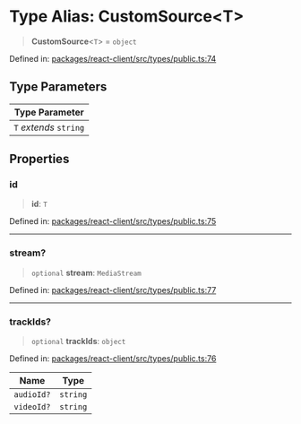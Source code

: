 # Type Alias: CustomSource\<T\>

> **CustomSource**\<`T`\> = `object`

Defined in: [packages/react-client/src/types/public.ts:74](https://github.com/fishjam-cloud/web-client-sdk/blob/cca0d7a57568ca97560c29d27fcd8b63f2678492/packages/react-client/src/types/public.ts#L74)

## Type Parameters

| Type Parameter |
| ------ |
| `T` *extends* `string` |

## Properties

### id

> **id**: `T`

Defined in: [packages/react-client/src/types/public.ts:75](https://github.com/fishjam-cloud/web-client-sdk/blob/cca0d7a57568ca97560c29d27fcd8b63f2678492/packages/react-client/src/types/public.ts#L75)

***

### stream?

> `optional` **stream**: `MediaStream`

Defined in: [packages/react-client/src/types/public.ts:77](https://github.com/fishjam-cloud/web-client-sdk/blob/cca0d7a57568ca97560c29d27fcd8b63f2678492/packages/react-client/src/types/public.ts#L77)

***

### trackIds?

> `optional` **trackIds**: `object`

Defined in: [packages/react-client/src/types/public.ts:76](https://github.com/fishjam-cloud/web-client-sdk/blob/cca0d7a57568ca97560c29d27fcd8b63f2678492/packages/react-client/src/types/public.ts#L76)

| Name | Type |
| ------ | ------ |
| `audioId?` | `string` |
| `videoId?` | `string` |

